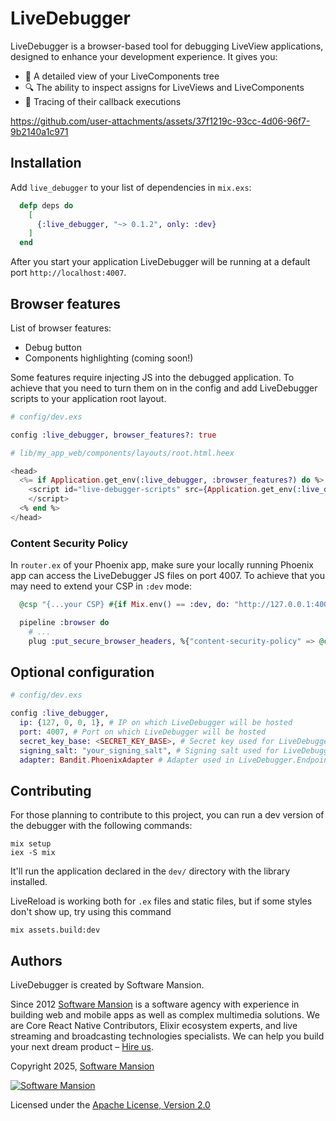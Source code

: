 # LiveDebugger

LiveDebugger is a browser-based tool for debugging LiveView applications, designed to enhance your development experience. It gives you:

- :deciduous_tree: A detailed view of your LiveComponents tree
- :mag: The ability to inspect assigns for LiveViews and LiveComponents
- :link: Tracing of their callback executions

https://github.com/user-attachments/assets/37f1219c-93cc-4d06-96f7-9b2140a1c971

## Installation

Add `live_debugger` to your list of dependencies in `mix.exs`:

```elixir
  defp deps do
    [
      {:live_debugger, "~> 0.1.2", only: :dev}
    ]
  end
```

After you start your application LiveDebugger will be running at a default port `http://localhost:4007`.

## Browser features

List of browser features:

- Debug button
- Components highlighting (coming soon!)

Some features require injecting JS into the debugged application. To achieve that you need to turn them on in the config and add LiveDebugger scripts to your application root layout.

```elixir
# config/dev.exs

config :live_debugger, browser_features?: true
```

```elixir
# lib/my_app_web/components/layouts/root.html.heex

<head>
  <%= if Application.get_env(:live_debugger, :browser_features?) do %>
    <script id="live-debugger-scripts" src={Application.get_env(:live_debugger, :assets_url)}>
    </script>
  <% end %>
</head>
```

### Content Security Policy

In `router.ex` of your Phoenix app, make sure your locally running Phoenix app can access the LiveDebugger JS files on port 4007. To achieve that you may need to extend your CSP in `:dev` mode:

```elixir
  @csp "{...your CSP} #{if Mix.env() == :dev, do: "http://127.0.0.1:4007"}"

  pipeline :browser do
    # ...
    plug :put_secure_browser_headers, %{"content-security-policy" => @csp}
```

## Optional configuration

```elixir
# config/dev.exs

config :live_debugger,
  ip: {127, 0, 0, 1}, # IP on which LiveDebugger will be hosted
  port: 4007, # Port on which LiveDebugger will be hosted
  secret_key_base: <SECRET_KEY_BASE>, # Secret key used for LiveDebugger.Endpoint
  signing_salt: "your_signing_salt", # Signing salt used for LiveDebugger.Endpoint
  adapter: Bandit.PhoenixAdapter # Adapter used in LiveDebugger.Endpoint
```

## Contributing

For those planning to contribute to this project, you can run a dev version of the debugger with the following commands:

```console
mix setup
iex -S mix
```

It'll run the application declared in the `dev/` directory with the library installed.

LiveReload is working both for `.ex` files and static files, but if some styles don't show up, try using this command

```console
mix assets.build:dev
```

## Authors

LiveDebugger is created by Software Mansion.

Since 2012 [Software Mansion](https://swmansion.com/?utm_source=git&utm_medium=readme&utm_campaign=livedebugger) is a software agency with experience in building web and mobile apps as well as complex multimedia solutions. We are Core React Native Contributors, Elixir ecosystem experts, and live streaming and broadcasting technologies specialists. We can help you build your next dream product – [Hire us](https://swmansion.com/contact/projects).

Copyright 2025, [Software Mansion](https://swmansion.com/?utm_source=git&utm_medium=readme&utm_campaign=livedebugger)

[![Software Mansion](https://logo.swmansion.com/logo?color=white&variant=desktop&width=200&tag=livedebugger-github)](https://swmansion.com/?utm_source=git&utm_medium=readme&utm_campaign=livedebugger)

Licensed under the [Apache License, Version 2.0](LICENSE)
